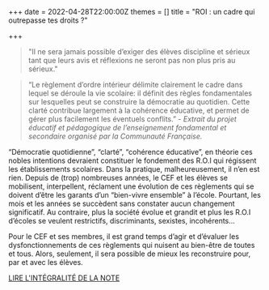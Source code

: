 +++
date = 2022-04-28T22:00:00Z
themes = []
title = "ROI : un cadre qui outrepasse tes droits ?"

+++
> "Il ne sera jamais possible d’exiger des élèves discipline et sérieux tant que leurs avis et réflexions ne seront pas non plus pris au sérieux."

> 
>
> “Le règlement d’ordre intérieur délimite clairement le cadre dans lequel se déroule la vie scolaire: il définit des règles fondamentales sur lesquelles peut se construire la démocratie au quotidien. Cette clarté contribue largement à la cohérence éducative, et permet de gérer plus facilement les éventuels conflits.” - _Extrait du projet éducatif et pédagogique de l’enseignement fondamental et secondaire organisé par la Communauté Française._

“Démocratie quotidienne”, “clarté”, “cohérence éducative”, en théorie ces nobles intentions devraient constituer le fondement des R.O.I qui régissent les établissements scolaires. Dans la pratique, malheureusement, il n’en est rien. Depuis de (trop) nombreuses années, le CEF et les élèves se mobilisent, interpellent, réclament une évolution de ces règlements qui se doivent d’être les garants d’un “bien-vivre ensemble” à l’école. Pourtant, les mois et les années se succèdent sans constater aucun changement significatif. Au contraire, plus la société évolue et grandit et plus les R.O.I d’écoles se veulent restrictifs, discriminants, sexistes, incohérents…

Pour le CEF et ses membres, il est grand temps d’agir et d’évaluer les dysfonctionnements de ces règlements qui nuisent au bien-être de toutes et tous. Alors, seulement, il sera possible de mieux les reconstruire pour, par et avec les élèves.

[LIRE L'INTÉGRALITÉ DE LA NOTE](https://res.cloudinary.com/cefasbl/image/upload/v1651225769/CEF_NOTE_ROI_MAI22_nisvxv.pdf)